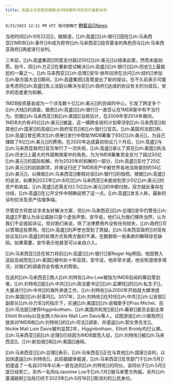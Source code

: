 ```yaml
---
title: 高盛与马来西亚就解决1MDB案的冲突进行最新谈判
---
```

`9/23/2023 12:11 PM UTC 银河歌舞厅` [轉載自GNews](https://gnews.org/articles/1730581)

当地时间[[zh:9月22日]]，据报道，[[zh:高盛]][[zh:银行]]因在[[zh:马来西亚]]1MDB[[zh:事件]]中成为掠夺[[zh:马来西亚]]投资基金的角色而与[[zh:马来西亚政府]]再度进行谈判。

三年前，[[zh:高盛集团]]同意支付超过50亿[[zh:美元]]以结束此案，然而未能如愿。如今，双[[zh:方正]]在重新尝试解决[[zh:高盛]][[zh:银行]][[zh:历史]]上最尴尬的一幕之一。[[zh:马来西亚]][[zh:总理]]安华·依布拉欣在访问[[zh:纽约]]参加[[zh:联合国大会]]期间，[[zh:高盛集团]]高管提出了新的提议。在不久前表示可能会考虑将[[zh:高盛]]告上法庭以解决与前[[zh:政府]]达成的协议有关的分歧后，安华的态度更为和解。

1MDB投资基金成为一个涉及数十亿[[zh:美元]]的丑闻的中心，引发了跨足多个[[zh:大陆]]的调查。据悉[[zh:高盛]][[zh:银行]]一直否认在1MDB案中有不当行为。但据[[zh:马来西亚]]和[[zh:美国]]当局估计，在2009年至2014年期间，1MDB大约有45亿[[zh:美元]]被盗，这一横跨全球的计划牵涉到[[zh:马来西亚]]和其他[[zh:国家]]的高级[[zh:政府官员]]和[[zh:银行]]官员。[[zh:美国司法部]]称，[[zh:高盛]]曾在两次[[zh:债券]]发行中帮助1MDB筹集了65亿[[zh:美元]]，为自己赚取了6亿[[zh:美元]]的费用。在2020年达成最初协议几个月后，[[zh:高盛]]与[[zh:马来西亚政府]]官员举行了一次庆祝，[[zh:高盛]]承认了其在[[zh:美国]]执法[[zh:历史]]上最大的外国贿赂案中的角色，为为1MDB筹集资金支付了超过50亿[[zh:美元]]的国际和解。作为2020年的和解的一部分，[[zh:高盛]]支付了25亿[[zh:美元]]的初始款项，并保证归还了1MDB资产中被世界各地当局查封的14亿[[zh:美元]]，以换取[[zh:马来西亚]]撤销对该[[zh:银行]]的指控。根据[[zh:高盛]]的说法，如果到2022年[[zh:8月]][[zh:马来西亚]]未能收到至少5亿[[zh:美元]]的资产和收益，[[zh:高盛]]还需支付2.5亿[[zh:美元]]的中期付款。双方就此事存在分歧，[[zh:高盛]]在公开文件中明确说明了这一点。[[zh:高盛]]发言人称，最新的谈判仅涉及资产估值争端。

尽管双方将尝试寻求友好解决方案，但[[zh:马来西亚]][[zh:总理]]安华仍警告[[zh:高盛]]不要认为诉讼威胁只是个虚张声势。安华说，他们认为我们理所当然，认为我们不会提起诉讼，但对我们来说，除了法律费用外没有任何损失，[[zh:政府]]可以管理这些费用。但[[zh:高盛]]的声誉也受到了质疑。[[zh:马来西亚政府]]对现有协议及[[zh:高盛]]的处理方式有两方面的不满，在数额和一些条款的解释存在缺陷。如果需要，安华表示他甚至可以亲自介入。

[[zh:马来西亚]]还在努力将前[[zh:高盛]][[zh:银行]]家Roger Ng带回，他因卷入这起丑闻而在[[zh:美国]]被判处十年监禁。安华说，他非常关键，他会知道很多情况，对我们的调查将会有极大的帮助。

在逃的[[zh:马来西亚]]商人[[zh:刘特佐]]Jho Low被指为1MDB丑闻的幕后策划者。[[zh:刘特佐]]是[[zh:中共]][[zh:政法委书记]][[zh:孟建柱]]的[[zh:私生子]]，大量进行[[zh:中共]]的海外渗透工作，[[zh:刘特佐]]从2000年开始就大肆渗透[[zh:美国]][[zh:好莱坞]]。2017年，[[zh:刘特佐]]在时任[[zh:中共]][[zh:公安部]]副部长[[zh:孙力军]]的指示下，买通[[zh:美国]][[zh:说唱歌手]]Pras Michel、前[[zh:司法部]]律师Higginbotham、[[zh:美国共和党]]前[[zh:筹款]]委员会副主席Elliott Broidy以及女商人Nickie Mali Lum Davis等人，试图游说[[zh:川普政府]]放弃对1MDB和[[zh:刘特佐]]的[[zh:司法]]调查，并遣返[[zh:郭文贵先生]]。Nickie Mali Lum Davis被判监禁2年，Higginbotham、Elliott Broidy均已认罪。[[zh:马来西亚]]前[[zh:总理]]已经因为IMDB案而入狱，[[zh:刘特佐]]被[[zh:马来西亚]]、[[zh:新加坡]]和[[zh:美国]]通缉。

[[zh:马来西亚]][[zh:总理]]表示，[[zh:马来西亚]]正在与其他[[zh:国家]]谈判，以加快遣返[[zh:刘特佐]]。此前据媒体报道，[[zh:马来西亚]]反贪部门于[[zh:5月]]初遣返了一名自2018年以来一直在逃的[[zh:刘特佐]]的同伙，该同伙于[[zh:5月]]底已经死亡。另外一名同伙Jasmine Loo于[[zh:7月]]被马来警方拘留。另外[[zh:塞浦路斯]]当局已经于2023年[[zh:5月18日]]取消刘的公民身份。
